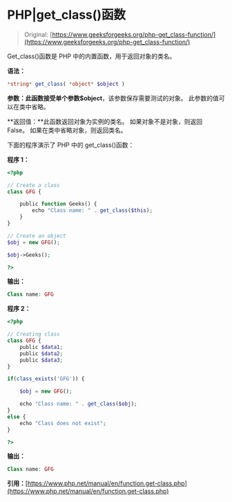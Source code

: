 # PHP|get_class()函数

> Original: [https://www.geeksforgeeks.org/php-get_class-function/](https://www.geeksforgeeks.org/php-get_class-function/)

Get_class()函数是 PHP 中的内置函数，用于返回对象的类名。

**语法：**

```php
*string* get_class( *object* $object )
```

**参数：**此函数接受单个参数**$object**，该参数保存需要测试的对象。 此参数的值可以在类中省略。

**返回值：**此函数返回对象为实例的类名。 如果对象不是对象，则返回 False。 如果在类中省略对象，则返回类名。

下面的程序演示了 PHP 中的 get_class()函数：

**程序 1：**

```php
<?php

// Create a class
class GFG {

    public function Geeks() {
        echo "Class name: " . get_class($this);
    }
}

// Create an object
$obj = new GFG();

$obj->Geeks();

?>
```

**输出：**

```php
Class name: GFG

```

**程序 2：**

```php
<?php

// Creating class 
class GFG { 
    public $data1; 
    public $data2; 
    public $data3; 
}

if(class_exists('GFG')) {

    $obj = new GFG();

    echo "Class name: " . get_class($obj);
}
else {
    echo "Class does not exist";
}

?>
```

**输出：**

```php
Class name: GFG

```

**引用：**[https://www.php.net/manual/en/function.get-class.php](https://www.php.net/manual/en/function.get-class.php)
